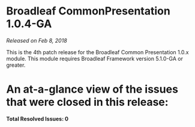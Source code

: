 # Broadleaf CommonPresentation 1.0.4-GA

_Released on Feb 8, 2018_

This is the 4th patch release for the Broadleaf Common Presentation 1.0.x module.  This module requires Broadleaf Framework version 5.1.0-GA or greater.

# An at-a-glance view of the issues that were closed in this release:


**Total Resolved Issues: 0**
